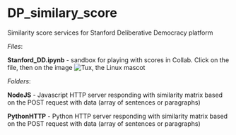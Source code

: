 # DP_similary_score
Similarity score services for Stanford Deliberative Democracy platform 

*Files*:  

**Stanford_DD.ipynb**  -  sandbox for playing with scores in Collab. Click on the file, then on the image ![Tux, the Linux mascot](https://colab.research.google.com/assets/colab-badge.svg)  

*Folders*:  

**NodeJS** - Javascript HTTP server responding with similarity matrix based on the POST request with data (array of sentences or paragraphs)  

**PythonHTTP** - Python HTTP server responding with similarity matrix based on the POST request with data (array of sentences or paragraphs)
